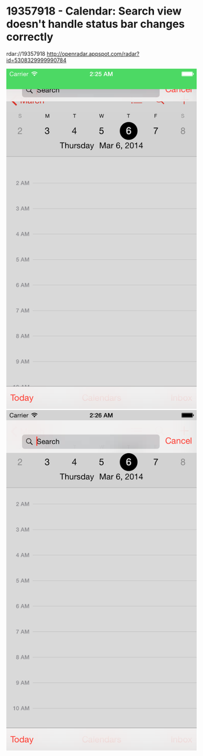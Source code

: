 19357918 - Calendar: Search view doesn't handle status bar changes correctly
=========================================================

rdar://19357918
http://openradar.appspot.com/radar?id=5308329999990784

![Screenshot A](https://raw.githubusercontent.com/toco/radars/master/CalendarStatusBarSearchField/iOS%20Simulator%20Screen%20Shot%2030.12.2014%2002.25.56.png)
![Screenshot B](https://raw.githubusercontent.com/toco/radars/master/CalendarStatusBarSearchField/iOS%20Simulator%20Screen%20Shot%2030.12.2014%2002.26.03.png)
